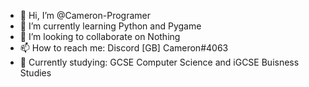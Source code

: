 - 👋 Hi, I’m @Cameron-Programer
- 🌱 I’m currently learning Python and Pygame
- 💞️ I’m looking to collaborate on Nothing 
- 📫 How to reach me: Discord [GB] Cameron#4063
- 🏫 Currently studying: GCSE Computer Science and iGCSE Buisness Studies 
<!---
Cameron-Programer/Cameron-Programer is a ✨ special ✨ repository because its `README.md` (this file) appears on your GitHub profile.
You can click the Preview link to take a look at your changes.
--->

